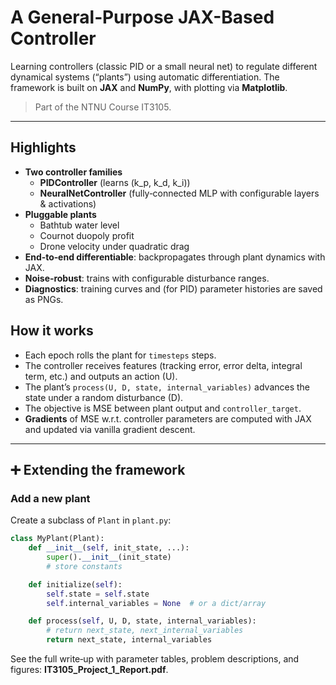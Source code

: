 # A General‑Purpose JAX-Based Controller

Learning controllers (classic PID or a small neural net) to regulate different dynamical systems (“plants”) using automatic differentiation. The framework is built on **JAX** and **NumPy**, with plotting via **Matplotlib**.

>
> Part of the NTNU Course IT3105.

---

##  Highlights

- **Two controller families**
  - **PIDController** (learns \(k_p, k_d, k_i\))
  - **NeuralNetController** (fully‑connected MLP with configurable layers & activations)
- **Pluggable plants**
  - Bathtub water level  
  - Cournot duopoly profit  
  - Drone velocity under quadratic drag
- **End‑to‑end differentiable**: backpropagates through plant dynamics with JAX.
- **Noise‑robust**: trains with configurable disturbance ranges.
- **Diagnostics**: training curves and (for PID) parameter histories are saved as PNGs.


## How it works 

- Each epoch rolls the plant for `timesteps` steps.  
- The controller receives features (tracking error, error delta, integral term, etc.) and outputs an action \(U\).  
- The plant’s `process(U, D, state, internal_variables)` advances the state under a random disturbance \(D\).  
- The objective is MSE between plant output and `controller_target`.  
- **Gradients** of MSE w.r.t. controller parameters are computed with JAX and updated via vanilla gradient descent.

---

## ➕ Extending the framework

### Add a new plant
Create a subclass of `Plant` in `plant.py`:
```python
class MyPlant(Plant):
    def __init__(self, init_state, ...):
        super().__init__(init_state)
        # store constants

    def initialize(self):
        self.state = self.state
        self.internal_variables = None  # or a dict/array

    def process(self, U, D, state, internal_variables):
        # return next_state, next_internal_variables
        return next_state, internal_variables
```



See the full write‑up with parameter tables, problem descriptions, and figures: **IT3105_Project_1_Report.pdf**.
